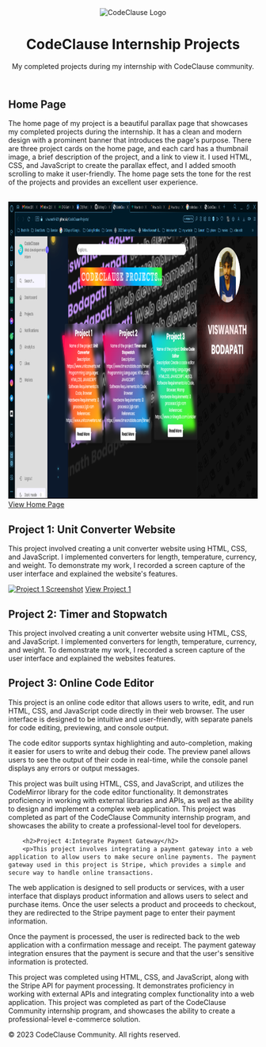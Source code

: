 <!DOCTYPE html>
<html>
<head>
	<meta charset="UTF-8">
<!-- 	<title>CodeClause Internship Projects</title>
	<style>
		body {
			font-family: Arial, sans-serif;
			background-color: #f0f0f0;
		}
		header {
			background-color: #263238;
			color: white;
			padding: 20px;
			text-align: center;
			margin-bottom: 20px;
		}
		main {
			max-width: 800px;
			margin: 0 auto;
			background-color: white;
			padding: 20px;
			box-shadow: 0px 0px 10px #ccc;
		}
		section {
			margin-bottom: 30px;
			border-bottom: 1px solid #ccc;
			padding-bottom: 20px;
		}
		h2 {
			margin-top: 0;
		}
		img {
			max-width: 100%;
			height: auto;
			margin-bottom: 10px;
		}
		footer {
			background-color: #263238;
			color: white;
			padding: 10px;
			text-align: center;
			margin-top: 50px;
		}
	</style> -->
</head>
<body>
	<header>
		<img src ="https://s3-eu-west-1.amazonaws.com/tpd/logos/6393859172dfa05d5a77adb8/0x0.png" alt="CodeClause Logo" width="100" height="100">
		<h1>CodeClause Internship Projects</h1>
		<p>My completed projects during my internship with CodeClause community.</p>
	</header>
	<main>
		<section>
			<h2>Home Page</h2>
			<p>The home page of my project is a beautiful parallax page that showcases my completed projects during the internship. It has a clean and modern design with a prominent banner that introduces the page's purpose. There are three project cards on the home page, and each card has a thumbnail image, a brief description of the project, and a link to view it. I used HTML, CSS, and JavaScript to create the parallax effect, and I added smooth scrolling to make it user-friendly. The home page sets the tone for the rest of the projects and provides an excellent user experience.</p><br>
			<a href="https://viswanath-621.github.io/CodeClause-Projects/"><img src="Assets/Screenshot (507).png" alt="Home Page Screenshot" width ="1200" height ="600" /></a><br><a href="https://viswanath-621.github.io/CodeClause-Projects/">View Home Page  </a>
		</section>
		<section>
			<h2>Project 1: Unit Converter Website</h2>
			<p>This project involved creating a unit converter website using HTML, CSS, and JavaScript. I implemented converters for length, temperature, currency, and weight. To demonstrate my work, I recorded a screen capture of the user interface and explained the website's features.</p>
			<a href="https://viswanath-621.github.io/CodeClause-Projects/Project%201/index.html"><img src="https://i.imgur.com/xpECtjD.png" alt="Project 1 Screenshot"></a>
			<a href="https://viswanath-621.github.io/CodeClause-Projects/Project%201/index.html">View Project 1</a>
		</section>
		<section>
		<h2>Project 2: Timer and Stopwatch</h2>
		<p>This project involved creating a unit converter website using HTML, CSS, and JavaScript. I implemented converters for length, temperature, currency, and weight. To demonstrate my work, I recorded a screen capture of the user interface and explained the websites features.</p>
<!-- 		<a href="[Insert project URL here]"><img src="[Insert screenshot URL here]" alt="[Insert screenshot description here]"></a>
		<a href="[Insert project URL here]">View Project 2</a> --></section>
	<section>
		<h2>Project 3: Online Code Editor</h2>
		<p>This project is an online code editor that allows users to write, edit, and run HTML, CSS, and JavaScript code directly in their web browser. The user interface is designed to be intuitive and user-friendly, with separate panels for code editing, previewing, and console output.

The code editor supports syntax highlighting and auto-completion, making it easier for users to write and debug their code. The preview panel allows users to see the output of their code in real-time, while the console panel displays any errors or output messages.

This project was built using HTML, CSS, and JavaScript, and utilizes the CodeMirror library for the code editor functionality. It demonstrates proficiency in working with external libraries and APIs, as well as the ability to design and implement a complex web application. This project was completed as part of the CodeClause Community internship program, and showcases the ability to create a professional-level tool for developers.</p>
<!-- 		<a href="[Insert project URL here]"><img src="[Insert screenshot URL here]" alt="[Insert screenshot description here]"></a>
		<a href="[Insert project URL here]">View Project 3</a> --></section><section>
		<h2>Project 4:Integrate Payment Gateway</h2>
		<p>This project involves integrating a payment gateway into a web application to allow users to make secure online payments. The payment gateway used in this project is Stripe, which provides a simple and secure way to handle online transactions.

The web application is designed to sell products or services, with a user interface that displays product information and allows users to select and purchase items. Once the user selects a product and proceeds to checkout, they are redirected to the Stripe payment page to enter their payment information.

Once the payment is processed, the user is redirected back to the web application with a confirmation message and receipt. The payment gateway integration ensures that the payment is secure and that the user's sensitive information is protected.

This project was completed using HTML, CSS, and JavaScript, along with the Stripe API for payment processing. It demonstrates proficiency in working with external APIs and integrating complex functionality into a web application. This project was completed as part of the CodeClause Community internship program, and showcases the ability to create a professional-level e-commerce solution.</p>
<!-- 		<a href="[Insert project URL here]"><img src="[Insert screenshot URL here]" alt="[Insert screenshot description here]"></a>
		<a href="[Insert project URL here]">View Project 4</a> --></section>
</main>
<footer>
	<p>&copy; 2023 CodeClause Community. All rights reserved.</p>
</footer>
</body>
</html>
